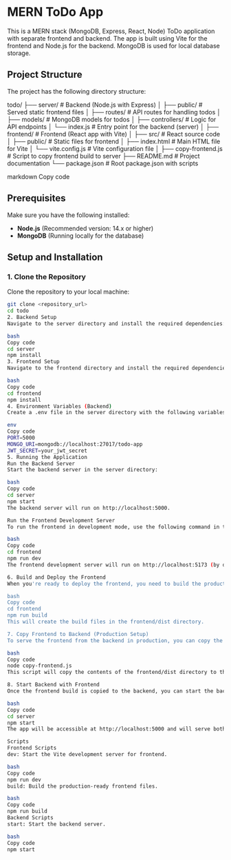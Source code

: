 # MERN ToDo App

This is a MERN stack (MongoDB, Express, React, Node) ToDo application with separate frontend and backend. The app is built using Vite for the frontend and Node.js for the backend. MongoDB is used for local database storage.

## Project Structure

The project has the following directory structure:

todo/ ├── server/ # Backend (Node.js with Express) │ ├── public/ # Served static frontend files │ ├── routes/ # API routes for handling todos │ ├── models/ # MongoDB models for todos │ ├── controllers/ # Logic for API endpoints │ └── index.js # Entry point for the backend (server) │ ├── frontend/ # Frontend (React app with Vite) │ ├── src/ # React source code │ ├── public/ # Static files for frontend │ ├── index.html # Main HTML file for Vite │ └── vite.config.js # Vite configuration file │ ├── copy-frontend.js # Script to copy frontend build to server ├── README.md # Project documentation └── package.json # Root package.json with scripts

markdown
Copy code

## Prerequisites

Make sure you have the following installed:

- **Node.js** (Recommended version: 14.x or higher)
- **MongoDB** (Running locally for the database)

## Setup and Installation

### 1. Clone the Repository

Clone the repository to your local machine:

```bash
git clone <repository_url>
cd todo
2. Backend Setup
Navigate to the server directory and install the required dependencies:

bash
Copy code
cd server
npm install
3. Frontend Setup
Navigate to the frontend directory and install the required dependencies:

bash
Copy code
cd frontend
npm install
4. Environment Variables (Backend)
Create a .env file in the server directory with the following variables:

env
Copy code
PORT=5000
MONGO_URI=mongodb://localhost:27017/todo-app
JWT_SECRET=your_jwt_secret
5. Running the Application
Run the Backend Server
Start the backend server in the server directory:

bash
Copy code
cd server
npm start
The backend server will run on http://localhost:5000.

Run the Frontend Development Server
To run the frontend in development mode, use the following command in the frontend directory:

bash
Copy code
cd frontend
npm run dev
The frontend development server will run on http://localhost:5173 (by default).

6. Build and Deploy the Frontend
When you're ready to deploy the frontend, you need to build the production-ready files. Run the following command in the frontend directory:

bash
Copy code
cd frontend
npm run build
This will create the build files in the frontend/dist directory.

7. Copy Frontend to Backend (Production Setup)
To serve the frontend from the backend in production, you can copy the build files to the backend's public folder. Run the following script from the root directory:

bash
Copy code
node copy-frontend.js
This script will copy the contents of the frontend/dist directory to the server/public directory.

8. Start Backend with Frontend
Once the frontend build is copied to the backend, you can start the backend server to serve both frontend and backend from a single server:

bash
Copy code
cd server
npm start
The app will be accessible at http://localhost:5000 and will serve both the backend API and the frontend.

Scripts
Frontend Scripts
dev: Start the Vite development server for frontend.

bash
Copy code
npm run dev
build: Build the production-ready frontend files.

bash
Copy code
npm run build
Backend Scripts
start: Start the backend server.

bash
Copy code
npm start